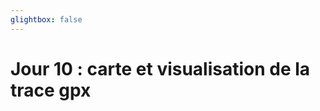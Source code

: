 ```yaml
---
glightbox: false
---
```


# Jour 10 : carte et visualisation de la trace gpx

<style> #map { width: auto; height: 400px; margin: 0;} </style>

<div id="map"></div>

<script> 
var mygpxurl = "/f3/fr/assets/gpx/GPX10.gpx";
</script>

<script src="/f3/fr/javascripts/mygpx.js"> </script>
